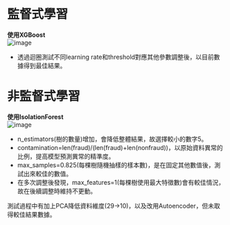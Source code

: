 # 監督式學習
**使用XGBoost**<br>
![image](https://github.com/piHD/NTCU-Machine-Learning/blob/main/ACS110141_ex1/result_Pic/XGBoost.png)<br>
- 透過迴圈測試不同learning rate和threshold對應其他參數調整後，以目前數據得到最佳結果。

# 非監督式學習
**使用IsolationForest**<br>
![image](https://github.com/piHD/NTCU-Machine-Learning/blob/main/ACS110141_ex1/result_Pic/IsolationForest.png)<br>
- n_estimators(樹的數量)增加，會降低整體結果，故選擇較小的數字5。
- contamination=len(fraud)/(len(fraud)+len(nonfraud))，以原始資料異常的比例，提高模型預測異常的精準度。
- max_samples=0.825(每棵樹隨機抽樣的樣本數)，是在固定其他數值後，測試出來較佳的數值。
- 在多次調整後發現，max_features=1(每棵樹使用最大特徵數)會有較佳情況，故在後續調整時維持不更動。<br>
<p>測試過程中有加上PCA降低資料維度(29->10)，以及改用Autoencoder，但未取得較佳結果數據。</p>
